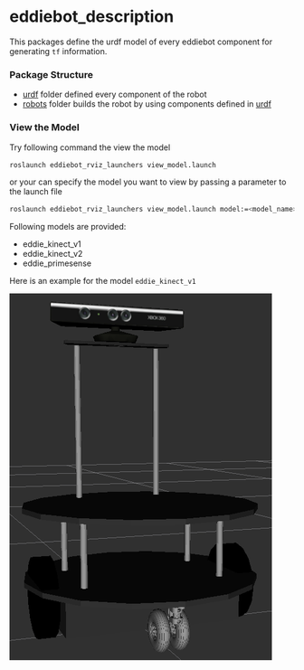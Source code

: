 # eddiebot_description



This packages define the urdf model of every eddiebot component for generating `tf` information.



### Package Structure

- [urdf](urdf) folder defined every component of the robot
- [robots](robots) folder builds the robot by using components defined in [urdf](urdf)



### View the Model

Try following command the view the model

```bash
roslaunch eddiebot_rviz_launchers view_model.launch
```

or your can specify the model you want to view by passing a parameter to the launch file

```bash
roslaunch eddiebot_rviz_launchers view_model.launch model:=<model_name>
```



Following models are provided:

- eddie_kinect_v1
- eddie_kinect_v2
- eddie_primesense



Here is an example for the model `eddie_kinect_v1`

![eddie-kinect-model-demo](assets/eddie-kinect_v1-model-demo.png)